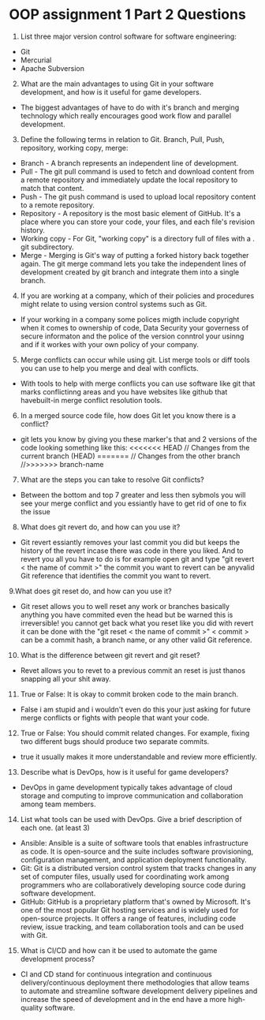 # OOP assignment 1 Part 2 Questions 

1. List three major version control software for software engineering:

* Git
* Mercurial
* Apache Subversion
2.	What are the main advantages to using Git in your software development, and how is it useful for game developers.
 
- The biggest advantages of have to do with it's branch and merging technology which really encourages good work flow and parallel development. 

3. Define the following terms in relation to Git. Branch, Pull, Push, repository, working copy, merge:
- Branch - A branch represents an independent line of development.
- Pull - The git pull command is used to fetch and download content from a remote repository and immediately update the local repository to match that content.
- Push - The git push command is used to upload local repository content to a remote repository.
- Repository - A repository is the most basic element of GitHub. It's a place where you can store your code, your files, and each file's revision history. 
- Working copy - For Git, "working copy" is a directory full of files with a . git subdirectory.
- Merge - Merging is Git's way of putting a forked history back together again. The git merge command lets you take the independent lines of development created by git branch and integrate them into a single branch.

4. If you are working at a company, which of their policies and procedures might relate to using version control systems such as Git.
- If your working in a company some polices migth include copyright when it comes to ownership of code, Data Security your governess of secure informaton and the police of the version conntrol your usinng and if it workes with your own policy of your company.

5. Merge conflicts can occur while using git. List merge tools or diff tools you can use to help you merge and deal with conflicts.
- With tools to help with merge conflicts you can use software like git that marks conflictinng areas and you have websites like github that havebuilt-in merge conflict resolution tools.

6. In a merged source code file, how does Git let you know there is a conflict?
- git lets you know by giving you these marker's that and 2 versions of the code looking something like this:
   <<<<<<< HEAD
// Changes from the current branch (HEAD)
=======
// Changes from the other branch
//>>>>>>> branch-name

7. What are the steps you can take to resolve Git conflicts?
- Between the bottom and top 7 greater and less then sybmols you will see your merge conflict and you essiantly have to get rid of one to fix the issue

8. What does git revert do, and how can you use it?
- Git revert essiantly removes your last commit you did but keeps the history of the revert incase there was code in there you liked. And to revert you all you have to do is for example open git and type "git revert < the name of commit >" the commit you want to revert can be anyvalid Git reference that identifies the commit you want to revert.

9.What does git reset do, and how can you use it? 
- Git reset allows you to well reset any work or branches basically anything you have commited even the head but be warned this is irreversible! you cannot get back what you reset like you did with revert it can be done with the "git reset < the name of commit >" < commit > can be a commit hash, a branch name, or any other valid Git reference.

10.	What is the difference between git revert and git reset?
- Revet allows you to revet to a previous commit an reset is just thanos snapping all your shit away.

11.	True or False: It is okay to commit broken code to the main branch.
- False i am stupid and i wouldn't even do this your just asking for future merge conflicts or fights with people that want your code.

12.	True or False: You should commit related changes. For example, fixing two different bugs should produce two separate commits.
- true it usually makes it more understandable and review more efficiently.

13.	Describe what is DevOps, how is it useful for game developers?
- DevOps in game development typically takes advantage of cloud storage and computing to improve communication and collaboration among team members.

14.	List what tools can be used with DevOps. Give a brief description of each one. (at least 3)
- Ansible: Ansible is a suite of software tools that enables infrastructure as code. It is open-source and the suite includes software provisioning, configuration management, and application deployment functionality.
- Git: Git is a distributed version control system that tracks changes in any set of computer files, usually used for coordinating work among programmers who are collaboratively developing source code during software development.
- GitHub: GitHub is a proprietary platform that's owned by Microsoft. It's one of the most popular Git hosting services and is widely used for open-source projects. It offers a range of features, including code review, issue tracking, and team collaboration tools and can be used with Git.

15. What is CI/CD and how can it be used to automate the game development process?  
- CI and CD stand for continuous integration and continuous delivery/continuous deployment there methodologies that allow teams to automate and streamline software development delivery pipelines and increase the speed of development and in the end have a more high-quality software.

